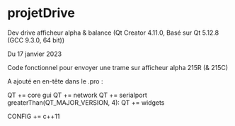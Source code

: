 # projetDrive
Dev drive afficheur alpha &amp; balance
(Qt Creator 4.11.0, Basé sur Qt 5.12.8 (GCC 9.3.0, 64 bit))


Du 17 janvier 2023

Code fonctionnel pour envoyer une trame sur afficheur alpha 215R (& 215C)



A ajouté en en-tête dans le .pro : 

QT       += core gui
QT += network
QT += serialport
greaterThan(QT_MAJOR_VERSION, 4): QT += widgets

CONFIG += c++11
